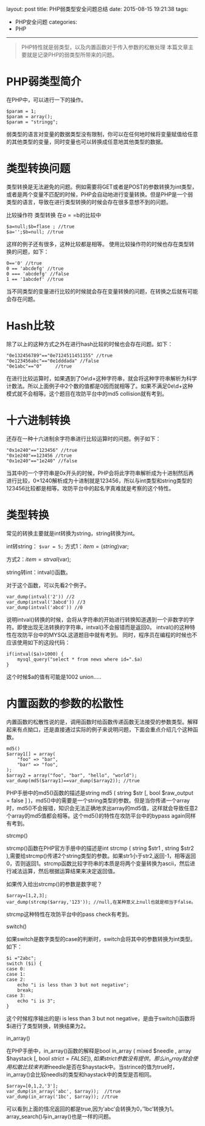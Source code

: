layout: post
title: PHP弱类型安全问题总结
date: 2015-08-15 19:21:38
tags: 
- PHP安全问题
categories:
- PHP
---
>PHP特性就是弱类型，以及内置函数对于传入参数的松散处理
本篇文章主要就是记录PHP的弱类型所带来的问题。

# PHP弱类型简介
在PHP中，可以进行一下的操作。
```
$param = 1;
$param = array();
$param = "stringg";
```
弱类型的语言对变量的数据类型没有限制，你可以在任何地时候将变量赋值给任意的其他类型的变量，同时变量也可以转换成任意地其他类型的数据。

# 类型转换问题

类型转换是无法避免的问题。例如需要将GET或者是POST的参数转换为int类型，或者是两个变量不匹配的时候，PHP会自动地进行变量转换。但是PHP是一个弱类型的语言，导致在进行类型转换的时候会存在很多意想不到的问题。

比较操作符
类型转换
在$a==$b的比较中
```
$a=null;$b=flase ; //true
$a='';$b=null; //true
```
这样的例子还有很多，这种比较都是相等。
使用比较操作符的时候也存在类型转换的问题，如下：
```
0=='0' //true
0 == 'abcdefg' //true
0 === 'abcdefg' //false
1 == '1abcdef' //true
```
当不同类型的变量进行比较的时候就会存在变量转换的问题，在转换之后就有可能会存在问题。

# Hash比较

除了以上的这种方式之外在进行hash比较的时候也会存在问题。如下：
```
"0e132456789"=="0e7124511451155" //true
"0e123456abc"=="0e1dddada" //false
"0e1abc"=="0"     //true
```
在进行比较运算时，如果遇到了0e\d+这种字符串，就会将这种字符串解析为科学计数法。所以上面例子中2个数的值都是0因而就相等了。如果不满足0e\d+这种模式就不会相等。这个题目在攻防平台中的md5 collision就有考到。

# 十六进制转换

还存在一种十六进制余字符串进行比较运算时的问题。例子如下：
```
"0x1e240"=="123456" //true
"0x1e240"==123456 //true
"0x1e240"=="1e240" //false
```
当其中的一个字符串是0x开头的时候，PHP会将此字符串解析成为十进制然后再进行比较，0×1240解析成为十进制就是123456，所以与int类型和string类型的123456比较都是相等。攻防平台中的起名字真难就是考察的这个特性。

# 类型转换

常见的转换主要就是int转换为string，string转换为int。

int转string：
`
$var = 5;
`
方式1：$item = (string)$var;

方式2：$item = strval($var);

string转int：intval()函数。

对于这个函数，可以先看2个例子。
```
var_dump(intval('2')) //2
var_dump(intval('3abcd')) //3
var_dump(intval('abcd')) //0
```
说明intval()转换的时候，会将从字符串的开始进行转换知道遇到一个非数字的字符。即使出现无法转换的字符串，intval()不会报错而是返回0。
intval()的这种特性在攻防平台中的MYSQL这道题目中就有考到。
同时，程序员在编程的时候也不应该使用如下的这段代码：
```
if(intval($a)>1000) {
    mysql_query("select * from news where id=".$a)
}
```
这个时候$a的值有可能是1002 union…..

# 内置函数的参数的松散性

内置函数的松散性说的是，调用函数时给函数传递函数无法接受的参数类型。解释起来有点拗口，还是直接通过实际的例子来说明问题，下面会重点介绍几个这种函数。
```
md5()
$array1[] = array(
    "foo" => "bar",
    "bar" => "foo",
);
$array2 = array("foo", "bar", "hello", "world");
var_dump(md5($array1)==var_dump($array2)); //true
```
PHP手册中的md5()函数的描述是string md5 ( string $str [, bool $raw_output = false ] )，md5()中的需要是一个string类型的参数。但是当你传递一个array时，md5()不会报错，知识会无法正确地求出array的md5值，这样就会导致任意2个array的md5值都会相等。这个md5()的特性在攻防平台中的bypass again同样有考到。

strcmp()

strcmp()函数在PHP官方手册中的描述是int strcmp ( string $str1 , string $str2 ),需要给strcmp()传递2个string类型的参数。如果str1小于str2,返回-1，相等返回0，否则返回1。strcmp函数比较字符串的本质是将两个变量转换为ascii，然后进行减法运算，然后根据运算结果来决定返回值。

如果传入给出strcmp()的参数是数字呢？
```
$array=[1,2,3];
var_dump(strcmp($array,'123')); //null,在某种意义上null也就是相当于false。
```
strcmp这种特性在攻防平台中的pass check有考到。

switch()

如果switch是数字类型的case的判断时，switch会将其中的参数转换为int类型。如下：
```
$i ="2abc";
switch ($i) {
case 0:
case 1:
case 2:
    echo "i is less than 3 but not negative";
    break;
case 3:
    echo "i is 3";
}
```

这个时候程序输出的是i is less than 3 but not negative，是由于switch()函数将$i进行了类型转换，转换结果为2。

in_array()

在PHP手册中，in_array()函数的解释是bool in_array ( mixed $needle , array $haystack [, bool $strict = FALSE ] ),如果strict参数没有提供，那么in_array就会使用松散比较来判断$needle是否在$haystack中。当strince的值为true时，in_array()会比较needls的类型和haystack中的类型是否相同。
```
$array=[0,1,2,'3'];
var_dump(in_array('abc', $array));  //true
var_dump(in_array('1bc', $array)); //true
```
可以看到上面的情况返回的都是true,因为’abc’会转换为0，’1bc’转换为1。
array_search()与in_array()也是一样的问题。